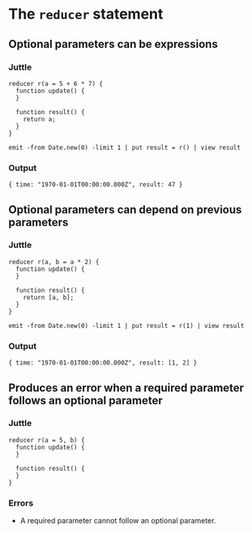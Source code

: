 The `reducer` statement
=======================

Optional parameters can be expressions
--------------------------------------

### Juttle

    reducer r(a = 5 + 6 * 7) {
      function update() {
      }

      function result() {
        return a;
      }
    }

    emit -from Date.new(0) -limit 1 | put result = r() | view result

### Output

    { time: "1970-01-01T00:00:00.000Z", result: 47 }

Optional parameters can depend on previous parameters
-----------------------------------------------------

### Juttle

    reducer r(a, b = a * 2) {
      function update() {
      }

      function result() {
        return [a, b];
      }
    }

    emit -from Date.new(0) -limit 1 | put result = r(1) | view result

### Output

    { time: "1970-01-01T00:00:00.000Z", result: [1, 2] }

Produces an error when a required parameter follows an optional parameter
-------------------------------------------------------------------------

### Juttle

    reducer r(a = 5, b) {
      function update() {
      }

      function result() {
      }
    }

### Errors

  * A required parameter cannot follow an optional parameter.

